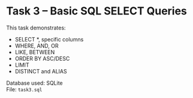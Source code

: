 # Task 3 – Basic SQL SELECT Queries

This task demonstrates:
- SELECT *, specific columns
- WHERE, AND, OR
- LIKE, BETWEEN
- ORDER BY ASC/DESC
- LIMIT
- DISTINCT and ALIAS

Database used: SQLite  
File: `task3.sql`
